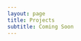 ```yaml
---
layout: page
title: Projects
subtitle: Coming Soon
---
```

 
  
 
 <br>
 <br>
 <br>
 <br>
 <br>
 <br>
 <br>
